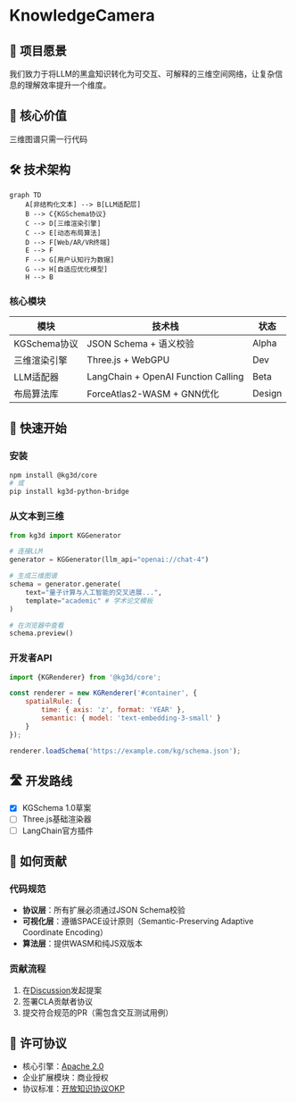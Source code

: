 
# KnowledgeCamera


## 🌟 项目愿景
我们致力于将LLM的黑盒知识转化为可交互、可解释的三维空间网络，让复杂信息的理解效率提升一个维度。

## 🚀 核心价值

三维图谱只需一行代码

## 🛠️ 技术架构

```mermaid
graph TD
    A[非结构化文本] --> B[LLM适配层]
    B --> C{KGSchema协议}
    C --> D[三维渲染引擎]
    C --> E[动态布局算法]
    D --> F[Web/AR/VR终端]
    E --> F
    F --> G[用户认知行为数据]
    G --> H[自适应优化模型]
    H --> B
```

### 核心模块
| 模块 | 技术栈 | 状态 |
|------|--------|------|
| KGSchema协议 | JSON Schema + 语义校验 | Alpha |
| 三维渲染引擎 | Three.js + WebGPU | Dev |
| LLM适配器 | LangChain + OpenAI Function Calling | Beta |
| 布局算法库 | ForceAtlas2-WASM + GNN优化 | Design |

## 📌 快速开始
### 安装
```bash
npm install @kg3d/core
# 或
pip install kg3d-python-bridge
```

### 从文本到三维
```python
from kg3d import KGGenerator

# 连接LLM
generator = KGGenerator(llm_api="openai://chat-4")

# 生成三维图谱
schema = generator.generate(
    text="量子计算与人工智能的交叉进展...",
    template="academic" # 学术论文模板
)

# 在浏览器中查看
schema.preview()
```

### 开发者API
```javascript
import {KGRenderer} from '@kg3d/core';

const renderer = new KGRenderer('#container', {
    spatialRule: {
        time: { axis: 'z', format: 'YEAR' },
        semantic: { model: 'text-embedding-3-small' }
    }
});

renderer.loadSchema('https://example.com/kg/schema.json');
```

## 🛣️ 开发路线
- [x] KGSchema 1.0草案
- [ ] Three.js基础渲染器
- [ ] LangChain官方插件

## 🤝 如何贡献
### 代码规范
- **协议层**：所有扩展必须通过JSON Schema校验
- **可视化层**：遵循SPACE设计原则（Semantic-Preserving Adaptive Coordinate Encoding）
- **算法层**：提供WASM和纯JS双版本

### 贡献流程
1. 在[Discussion](https://github.com/your-repo/discussions)发起提案
2. 签署CLA贡献者协议
3. 提交符合规范的PR（需包含交互测试用例）

## 📜 许可协议
- 核心引擎：[Apache 2.0](LICENSE)
- 企业扩展模块：商业授权
- 协议标准：[开放知识协议OKP](docs/OKP-1.0.md)

